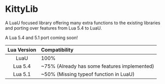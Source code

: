 # KittyLib
A LuaU focused library offering many extra functions to the existing libraries and porting over features from Lua 5.4 to LuaU.

A Lua 5.4 and 5.1 port coming soon!

| Lua Version | Compatibility |
| :-: | :-- |
| LuaU | 100% |
| Lua 5.4 | ~75% (Already has some features implemented) |
| Lua 5.1 | ~50% (Missing typeof function in LuaU) |
